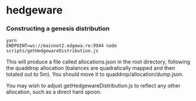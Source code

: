 # hedgeware

### Constructing a genesis distribution

```
yarn
ENDPOINT=ws://mainnet2.edgewa.re:9944 node scripts/getHedgewareDistribution.js
```

This will produce a file called allocations.json in the root directory, following
the quaddrop allocation (balances are quadratically mapped and then totaled out to 5m).
You should move it to quaddrop/allocation/dump.json.

You may wish to adjust getHedgewareDistribution.js to reflect any other allocation,
such as a direct hard spoon.
